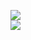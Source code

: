 [![](https://img.shields.io/badge/Made%20With-Github%20Spray-lightgrey.svg?style=for-the-badge&logo=github)](https://github.com/Annihil/github-spray#9221)  
[![](https://i.imgur.com/2DrTn0Z.gif)](https://github.com/Annihil/github-spray)